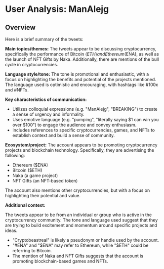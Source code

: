 # User Analysis: ManAlejg

## Overview

Here is a brief summary of the tweets:

**Main topics/themes:** The tweets appear to be discussing cryptocurrency, specifically the performance of Bitcoin ($ETH) and Ethereum ($ENA), as well as the launch of NFT Gifts by Naka. Additionally, there are mentions of the bull cycle in cryptocurrencies.

**Language style/tone:** The tone is promotional and enthusiastic, with a focus on highlighting the benefits and potential of the projects mentioned. The language used is optimistic and encouraging, with hashtags like #100x and #NFTs.

**Key characteristics of communication:**

* Utilizes colloquial expressions (e.g. "ManAlejg", "BREAKING") to create a sense of urgency and informality.
* Uses emotive language (e.g. "pumping", "literally saying $1 can win you over $100") to engage the audience and convey enthusiasm.
* Includes references to specific cryptocurrencies, games, and NFTs to establish context and build a sense of community.

**Ecosystem/project:** The account appears to be promoting cryptocurrency projects and blockchain technology. Specifically, they are advertising the following:

* Ethereum ($ENA)
* Bitcoin ($ETH)
* Naka (a game project)
* NFT Gifts (an NFT-based token)

The account also mentions other cryptocurrencies, but with a focus on highlighting their potential and value.

**Additional context:**

The tweets appear to be from an individual or group who is active in the cryptocurrency community. The tone and language used suggest that they are trying to build excitement and momentum around specific projects and ideas.

* "Cryptobeastreal" is likely a pseudonym or handle used by the account.
* "#ENA" and "$ENA" may refer to Ethereum, while "$ETH" could be referring to Bitcoin.
* The mention of Naka and NFT Gifts suggests that the account is promoting blockchain-based games and NFTs.